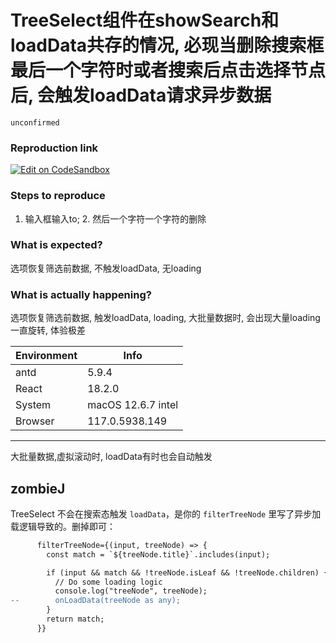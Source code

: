 # TreeSelect组件在showSearch和loadData共存的情况, 必现当删除搜索框最后一个字符时或者搜索后点击选择节点后, 会触发loadData请求异步数据

`unconfirmed`

### Reproduction link

[![Edit on CodeSandbox](https://codesandbox.io/static/img/play-codesandbox.svg)](https://codesandbox.io/s/yi-bu-jia-zai-antd-5-9-4-forked-y4cjf4?file=/demo.tsx)

### Steps to reproduce

1. 输入框输入to; 2. 然后一个字符一个字符的删除

### What is expected?

选项恢复筛选前数据, 不触发loadData, 无loading

### What is actually happening?

选项恢复筛选前数据, 触发loadData, loading, 大批量数据时, 会出现大量loading一直旋转, 体验极差

| Environment | Info               |
| ----------- | ------------------ |
| antd        | 5.9.4              |
| React       | 18.2.0             |
| System      | macOS 12.6.7 intel |
| Browser     | 117.0.5938.149     |

---

大批量数据,虚拟滚动时, loadData有时也会自动触发

<!-- generated by ant-design-issue-helper. DO NOT REMOVE -->

## zombieJ

TreeSelect 不会在搜索态触发 `loadData`，是你的 `filterTreeNode` 里写了异步加载逻辑导致的。删掉即可：

```diff
      filterTreeNode={(input, treeNode) => {
        const match = `${treeNode.title}`.includes(input);

        if (input && match && !treeNode.isLeaf && !treeNode.children) {
          // Do some loading logic
          console.log("treeNode", treeNode);
--        onLoadData(treeNode as any);
        }
        return match;
      }}
```
